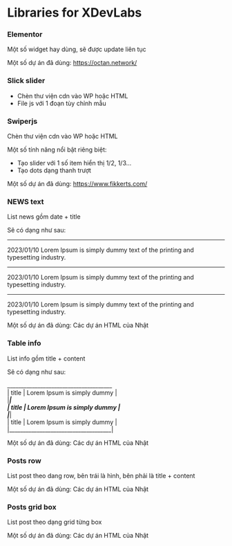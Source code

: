 Libraries for XDevLabs
===

### Elementor
Một số widget hay dùng, sẽ được update liên tục

Một số dự án đã dùng: https://octan.network/

### Slick slider
- Chèn thư viện cdn vào WP hoặc HTML
- File js với 1 đoạn tùy chỉnh mẫu

### Swiperjs
Chèn thư viện cdn vào WP hoặc HTML

Một số tính năng nổi bật riêng biệt:
- Tạo slider với 1 số item hiển thị 1/2, 1/3...
- Tạo dots dạng thanh trượt

Một số dự án đã dùng: https://www.fikkerts.com/

### NEWS text
List news gồm date + title

Sẽ có dạng như sau: 
______________________________
2023/01/10
Lorem Ipsum is simply dummy text of the printing and typesetting industry.
______________________________
2023/01/10
Lorem Ipsum is simply dummy text of the printing and typesetting industry.
______________________________
2023/01/10
Lorem Ipsum is simply dummy text of the printing and typesetting industry.

Một số dự án đã dùng: Các dự án HTML của Nhật

### Table info
List info gồm title + content

Sẽ có dạng như sau: <br>

______________________________________<br>
| title | Lorem Ipsum is simply dummy |<br>
|_____________________________________|<br>
| title | Lorem Ipsum is simply dummy |<br>
|_____________________________________|<br>
| title | Lorem Ipsum is simply dummy |<br>
|_____________________________________|<br>

Một số dự án đã dùng: Các dự án HTML của Nhật

### Posts row
List post theo dang row, bên trái là hình, bên phải là title + content

Một số dự án đã dùng: Các dự án HTML của Nhật

### Posts grid box
List post theo dạng grid từng box

Một số dự án đã dùng: Các dự án HTML của Nhật